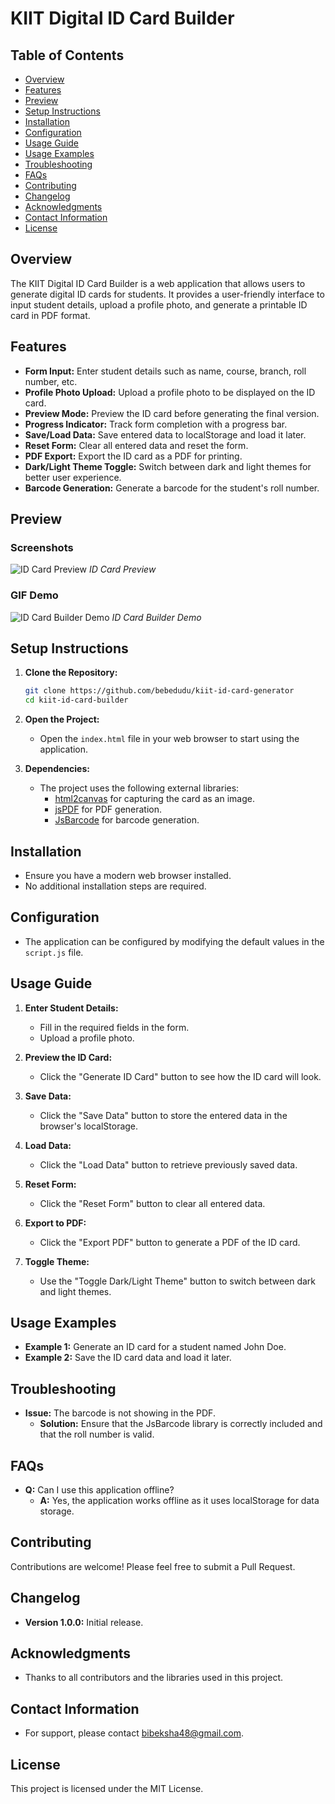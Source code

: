 # KIIT Digital ID Card Builder

## Table of Contents
- [Overview](#overview)
- [Features](#features)
- [Preview](#preview)
- [Setup Instructions](#setup-instructions)
- [Installation](#installation)
- [Configuration](#configuration)
- [Usage Guide](#usage-guide)
- [Usage Examples](#usage-examples)
- [Troubleshooting](#troubleshooting)
- [FAQs](#faqs)
- [Contributing](#contributing)
- [Changelog](#changelog)
- [Acknowledgments](#acknowledgments)
- [Contact Information](#contact-information)
- [License](#license)

## Overview
The KIIT Digital ID Card Builder is a web application that allows users to generate digital ID cards for students. It provides a user-friendly interface to input student details, upload a profile photo, and generate a printable ID card in PDF format.

## Features
- **Form Input:** Enter student details such as name, course, branch, roll number, etc.
- **Profile Photo Upload:** Upload a profile photo to be displayed on the ID card.
- **Preview Mode:** Preview the ID card before generating the final version.
- **Progress Indicator:** Track form completion with a progress bar.
- **Save/Load Data:** Save entered data to localStorage and load it later.
- **Reset Form:** Clear all entered data and reset the form.
- **PDF Export:** Export the ID card as a PDF for printing.
- **Dark/Light Theme Toggle:** Switch between dark and light themes for better user experience.
- **Barcode Generation:** Generate a barcode for the student's roll number.

## Preview
### Screenshots
![ID Card Preview](preview.jpeg)
*ID Card Preview*

### GIF Demo
![ID Card Builder Demo](preview.gif)
*ID Card Builder Demo*

## Setup Instructions
1. **Clone the Repository:**
   ```bash
   git clone https://github.com/bebedudu/kiit-id-card-generator
   cd kiit-id-card-builder
   ```

2. **Open the Project:**
   - Open the `index.html` file in your web browser to start using the application.

3. **Dependencies:**
   - The project uses the following external libraries:
     - [html2canvas](https://html2canvas.hertzen.com/) for capturing the card as an image.
     - [jsPDF](https://cdnjs.cloudflare.com/ajax/libs/jspdf/2.5.1/jspdf.umd.min.js) for PDF generation.
     - [JsBarcode](https://github.com/lindell/JsBarcode) for barcode generation.

## Installation
- Ensure you have a modern web browser installed.
- No additional installation steps are required.

## Configuration
- The application can be configured by modifying the default values in the `script.js` file.

## Usage Guide
1. **Enter Student Details:**
   - Fill in the required fields in the form.
   - Upload a profile photo.

2. **Preview the ID Card:**
   - Click the "Generate ID Card" button to see how the ID card will look.

3. **Save Data:**
   - Click the "Save Data" button to store the entered data in the browser's localStorage.

4. **Load Data:**
   - Click the "Load Data" button to retrieve previously saved data.

5. **Reset Form:**
   - Click the "Reset Form" button to clear all entered data.

6. **Export to PDF:**
   - Click the "Export PDF" button to generate a PDF of the ID card.

7. **Toggle Theme:**
   - Use the "Toggle Dark/Light Theme" button to switch between dark and light themes.

## Usage Examples
- **Example 1:** Generate an ID card for a student named John Doe.
- **Example 2:** Save the ID card data and load it later.

## Troubleshooting
- **Issue:** The barcode is not showing in the PDF.
  - **Solution:** Ensure that the JsBarcode library is correctly included and that the roll number is valid.

## FAQs
- **Q:** Can I use this application offline?
  - **A:** Yes, the application works offline as it uses localStorage for data storage.

## Contributing
Contributions are welcome! Please feel free to submit a Pull Request.

## Changelog
- **Version 1.0.0:** Initial release.

## Acknowledgments
- Thanks to all contributors and the libraries used in this project.

## Contact Information
- For support, please contact [bibeksha48@gmail.com](mailto:bibeksha48@gmail.com).

## License
This project is licensed under the MIT License.